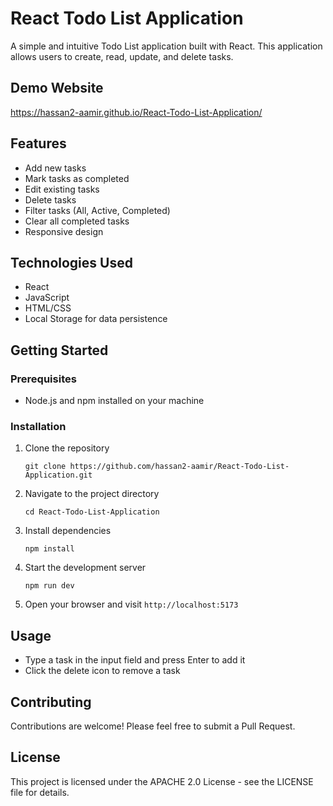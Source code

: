 # React Todo List Application

A simple and intuitive Todo List application built with React. This application allows users to create, read, update, and delete tasks.


## Demo Website
https://hassan2-aamir.github.io/React-Todo-List-Application/


## Features

- Add new tasks
- Mark tasks as completed
- Edit existing tasks
- Delete tasks
- Filter tasks (All, Active, Completed)
- Clear all completed tasks
- Responsive design

## Technologies Used

- React
- JavaScript
- HTML/CSS
- Local Storage for data persistence

## Getting Started

### Prerequisites

- Node.js and npm installed on your machine

### Installation

1. Clone the repository
    ```
    git clone https://github.com/hassan2-aamir/React-Todo-List-Application.git
    ```

2. Navigate to the project directory
    ```
    cd React-Todo-List-Application
    ```

3. Install dependencies
    ```
    npm install
    ```

4. Start the development server
    ```
    npm run dev
    ```

5. Open your browser and visit `http://localhost:5173`

## Usage

- Type a task in the input field and press Enter to add it
- Click the delete icon to remove a task

## Contributing

Contributions are welcome! Please feel free to submit a Pull Request.

## License

This project is licensed under the APACHE 2.0 License - see the LICENSE file for details.
